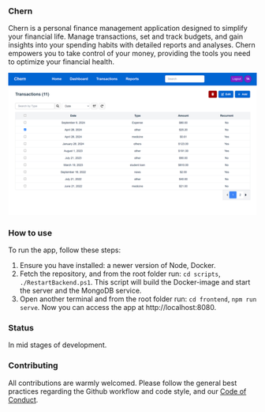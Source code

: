 ### Chern 

Chern is a personal finance management application designed to simplify your financial life. Manage transactions, set and track budgets, and gain insights into your spending habits with detailed reports and analyses. Chern empowers you to take control of your money, providing the tools you need to optimize your financial health.

![Transactions Page](/screenshots/TransactionsPage.png)

### How to use
To run the app, follow these steps:
1. Ensure you have installed: a newer version of Node, Docker.
2. Fetch the repository, and from the root folder run: `cd scripts`, `./RestartBackend.ps1`. This script will build the Docker-image and start the server and the MongoDB service.
3. Open another terminal and from the root folder run: `cd frontend`, `npm run serve`. Now you can access the app at http://localhost:8080.

### Status
In mid stages of development.

### Contributing
All contributions are warmly welcomed. Please follow the general best practices regarding the Github workflow and code style, and our [Code of Conduct](https://github.com/TudorOrban/Chern/blob/main/CODE_OF_CONDUCT.md).